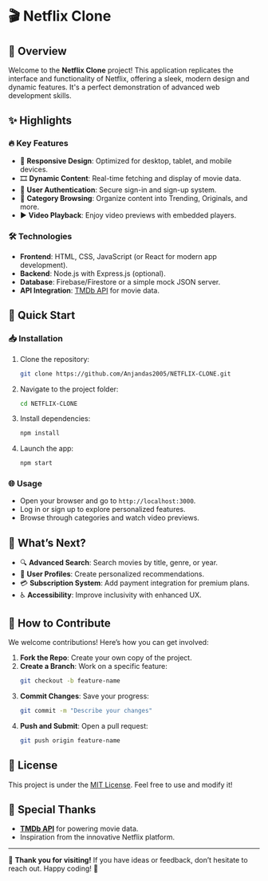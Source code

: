 # 🎬 Netflix Clone

## 🌟 Overview
Welcome to the **Netflix Clone** project! This application replicates the interface and functionality of Netflix, offering a sleek, modern design and dynamic features. It's a perfect demonstration of advanced web development skills.

## ✨ Highlights
### 🔥 Key Features
- 📱 **Responsive Design**: Optimized for desktop, tablet, and mobile devices.
- 🎞️ **Dynamic Content**: Real-time fetching and display of movie data.
- 🔐 **User Authentication**: Secure sign-in and sign-up system.
- 📂 **Category Browsing**: Organize content into Trending, Originals, and more.
- ▶️ **Video Playback**: Enjoy video previews with embedded players.

### 🛠️ Technologies
- **Frontend**: HTML, CSS, JavaScript (or React for modern app development).
- **Backend**: Node.js with Express.js (optional).
- **Database**: Firebase/Firestore or a simple mock JSON server.
- **API Integration**: [TMDb API](https://www.themoviedb.org/documentation/api) for movie data.

## 🚀 Quick Start
### 📥 Installation
1. Clone the repository:
   ```bash
   git clone https://github.com/Anjandas2005/NETFLIX-CLONE.git
   ```
2. Navigate to the project folder:
   ```bash
   cd NETFLIX-CLONE
   ```
3. Install dependencies:
   ```bash
   npm install
   ```
4. Launch the app:
   ```bash
   npm start
   ```

### 🌐 Usage
- Open your browser and go to `http://localhost:3000`.
- Log in or sign up to explore personalized features.
- Browse through categories and watch video previews.

## 🔮 What’s Next?
- 🔍 **Advanced Search**: Search movies by title, genre, or year.
- 👤 **User Profiles**: Create personalized recommendations.
- 💳 **Subscription System**: Add payment integration for premium plans.
- ♿ **Accessibility**: Improve inclusivity with enhanced UX.

## 🤝 How to Contribute
We welcome contributions! Here’s how you can get involved:
1. **Fork the Repo**: Create your own copy of the project.
2. **Create a Branch**: Work on a specific feature:
   ```bash
   git checkout -b feature-name
   ```
3. **Commit Changes**: Save your progress:
   ```bash
   git commit -m "Describe your changes"
   ```
4. **Push and Submit**: Open a pull request:
   ```bash
   git push origin feature-name
   ```

## 📜 License
This project is under the [MIT License](LICENSE). Feel free to use and modify it!

## 🙌 Special Thanks
- **[TMDb API](https://www.themoviedb.org/documentation/api)** for powering movie data.
- Inspiration from the innovative Netflix platform.

---
🎉 **Thank you for visiting!** If you have ideas or feedback, don’t hesitate to reach out. Happy coding! 🚀
